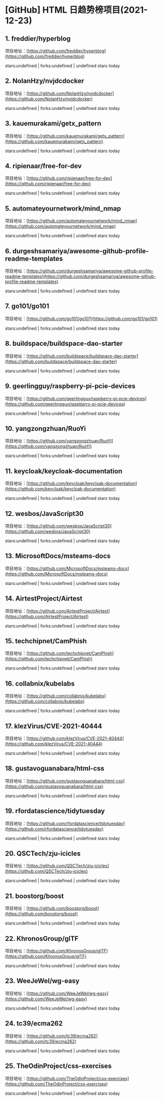 # [GitHub] HTML 日趋势榜项目(2021-12-23)

## 1. freddier/hyperblog 

项目地址：[https://github.com/freddier/hyperblog](https://github.com/freddier/hyperblog)

stars:undefined | forks:undefined | undefined stars today 



## 2. NolanHzy/nvjdcdocker 

项目地址：[https://github.com/NolanHzy/nvjdcdocker](https://github.com/NolanHzy/nvjdcdocker)

stars:undefined | forks:undefined | undefined stars today 



## 3. kauemurakami/getx_pattern 

项目地址：[https://github.com/kauemurakami/getx_pattern](https://github.com/kauemurakami/getx_pattern)

stars:undefined | forks:undefined | undefined stars today 



## 4. ripienaar/free-for-dev 

项目地址：[https://github.com/ripienaar/free-for-dev](https://github.com/ripienaar/free-for-dev)

stars:undefined | forks:undefined | undefined stars today 



## 5. automateyournetwork/mind_nmap 

项目地址：[https://github.com/automateyournetwork/mind_nmap](https://github.com/automateyournetwork/mind_nmap)

stars:undefined | forks:undefined | undefined stars today 



## 6. durgeshsamariya/awesome-github-profile-readme-templates 

项目地址：[https://github.com/durgeshsamariya/awesome-github-profile-readme-templates](https://github.com/durgeshsamariya/awesome-github-profile-readme-templates)

stars:undefined | forks:undefined | undefined stars today 



## 7. go101/go101 

项目地址：[https://github.com/go101/go101](https://github.com/go101/go101)

stars:undefined | forks:undefined | undefined stars today 



## 8. buildspace/buildspace-dao-starter 

项目地址：[https://github.com/buildspace/buildspace-dao-starter](https://github.com/buildspace/buildspace-dao-starter)

stars:undefined | forks:undefined | undefined stars today 



## 9. geerlingguy/raspberry-pi-pcie-devices 

项目地址：[https://github.com/geerlingguy/raspberry-pi-pcie-devices](https://github.com/geerlingguy/raspberry-pi-pcie-devices)

stars:undefined | forks:undefined | undefined stars today 



## 10. yangzongzhuan/RuoYi 

项目地址：[https://github.com/yangzongzhuan/RuoYi](https://github.com/yangzongzhuan/RuoYi)

stars:undefined | forks:undefined | undefined stars today 



## 11. keycloak/keycloak-documentation 

项目地址：[https://github.com/keycloak/keycloak-documentation](https://github.com/keycloak/keycloak-documentation)

stars:undefined | forks:undefined | undefined stars today 



## 12. wesbos/JavaScript30 

项目地址：[https://github.com/wesbos/JavaScript30](https://github.com/wesbos/JavaScript30)

stars:undefined | forks:undefined | undefined stars today 



## 13. MicrosoftDocs/msteams-docs 

项目地址：[https://github.com/MicrosoftDocs/msteams-docs](https://github.com/MicrosoftDocs/msteams-docs)

stars:undefined | forks:undefined | undefined stars today 



## 14. AirtestProject/Airtest 

项目地址：[https://github.com/AirtestProject/Airtest](https://github.com/AirtestProject/Airtest)

stars:undefined | forks:undefined | undefined stars today 



## 15. techchipnet/CamPhish 

项目地址：[https://github.com/techchipnet/CamPhish](https://github.com/techchipnet/CamPhish)

stars:undefined | forks:undefined | undefined stars today 



## 16. collabnix/kubelabs 

项目地址：[https://github.com/collabnix/kubelabs](https://github.com/collabnix/kubelabs)

stars:undefined | forks:undefined | undefined stars today 



## 17. klezVirus/CVE-2021-40444 

项目地址：[https://github.com/klezVirus/CVE-2021-40444](https://github.com/klezVirus/CVE-2021-40444)

stars:undefined | forks:undefined | undefined stars today 



## 18. gustavoguanabara/html-css 

项目地址：[https://github.com/gustavoguanabara/html-css](https://github.com/gustavoguanabara/html-css)

stars:undefined | forks:undefined | undefined stars today 



## 19. rfordatascience/tidytuesday 

项目地址：[https://github.com/rfordatascience/tidytuesday](https://github.com/rfordatascience/tidytuesday)

stars:undefined | forks:undefined | undefined stars today 



## 20. QSCTech/zju-icicles 

项目地址：[https://github.com/QSCTech/zju-icicles](https://github.com/QSCTech/zju-icicles)

stars:undefined | forks:undefined | undefined stars today 



## 21. boostorg/boost 

项目地址：[https://github.com/boostorg/boost](https://github.com/boostorg/boost)

stars:undefined | forks:undefined | undefined stars today 



## 22. KhronosGroup/glTF 

项目地址：[https://github.com/KhronosGroup/glTF](https://github.com/KhronosGroup/glTF)

stars:undefined | forks:undefined | undefined stars today 



## 23. WeeJeWel/wg-easy 

项目地址：[https://github.com/WeeJeWel/wg-easy](https://github.com/WeeJeWel/wg-easy)

stars:undefined | forks:undefined | undefined stars today 



## 24. tc39/ecma262 

项目地址：[https://github.com/tc39/ecma262](https://github.com/tc39/ecma262)

stars:undefined | forks:undefined | undefined stars today 



## 25. TheOdinProject/css-exercises 

项目地址：[https://github.com/TheOdinProject/css-exercises](https://github.com/TheOdinProject/css-exercises)

stars:undefined | forks:undefined | undefined stars today 




